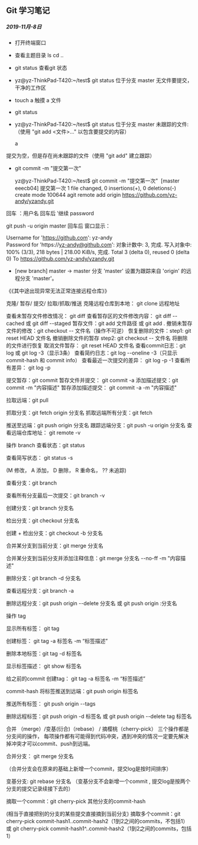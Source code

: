 ## Git 学习笔记 

##### 2019-11月-8日

* 打开终端窗口

*  查看主题目录  ls    cd ..

* git status  查看git 状态   

*  yz@yz-ThinkPad-T420:~/test$ git status
  位于分支 master
  无文件要提交，干净的工作区

* touch a     触摸    a 文件 

* git status    

*  yz@yz-ThinkPad-T420:~/test$ git status
  位于分支 master
  未跟踪的文件:
    （使用 "git add <文件>..." 以包含要提交的内容）

  	a

  提交为空，但是存在尚未跟踪的文件（使用 "git add" 建立跟踪）

* git commit -m "提交第一次"

    yz@yz-ThinkPad-T420:~/test$ git commit -m "提交第一次"
	​		[master eeecb04] 提交第一次
	 		1 file changed, 0 insertions(+), 0 deletions(-)
	 		create mode 100644 agit remote add origin https://github.com/yz-andy/yzandy.git

回车 ：用户名  回车后 ‵继续     password 

 git push -u origin master 回车后 窗口显示：

Username for 'https://github.com': yz-andy           
Password for 'https://yz-andy@github.com': 
对象计数中: 3, 完成.
写入对象中: 100% (3/3), 218 bytes | 218.00 KiB/s, 完成.
Total 3 (delta 0), reused 0 (delta 0)
To https://github.com/yz-andy/yzandy.git

 * [new branch]      master -> master
分支 'master' 设置为跟踪来自 'origin' 的远程分支 'master'。



《《其中途出现异常无法正常连接远程仓库》》

克隆/ 暂存/ 提交/ 拉取/抓取/推送
克隆远程仓库到本地： git clone 远程地址

查看未暂存文件修改情况： git diff
查看暂存区的文件修改内容： git diff --cached 或 git diff --staged
暂存文件：git add 文件路径 或 git add .
撤销未暂存文件的修改：git checkout -- 文件名（操作不可逆）
恢复删除的文件：step1: git reset HEAD 文件名 撤销删除文件的暂存 step2: git checkout -- 文件名 将删除的文件进行恢复
取消文件暂存： git reset HEAD 文件名
查看commit日志：git log 或 git log -3（显示3条）
查看简约日志：git log --oneline -3（只显示commit-hash 和 commit info）
查看最近一次提交的差异： git log -p -1
查看所有差异： git log -p

提交暂存：git commit
暂存文件并提交： git commit -a
添加描述提交：git commit -m "内容描述"
暂存添加描述提交： git commit -a -m "内容描述"

拉取远端：git pull

抓取分支：git fetch origin 分支名
抓取远端所有分支：git fetch

推送至远端：git push origin 分支名
跟踪远端分支：git push -u origin 分支名
查看远端仓库地址： git remote -v

操作 branch
查看状态：git status

查看简写状态： git status -s 

(M 修改， A 添加， D 删除， R 重命名， ?? 未追踪)

查看分支：git branch

查看所有分支最后一次提交：git branch -v

创建分支：git branch 分支名

检出分支：git checkout 分支名

创建 + 检出分支：git checkout -b 分支名

合并某分支到当前分支：git merge 分支名

合并某分支到当前分支并添加注释信息：git merge 分支名 --no-ff -m "内容描述"

删除分支：git branch -d 分支名

查看远程分支：git branch -a

删除远程分支：git push origin --delete 分支名 或 git push origin :分支名

操作 tag

显示所有标签： git tag

创建标签： git tag -a 标签名 -m “标签描述”

删除本地标签：git tag -d 标签名

显示标签描述： git show 标签名

给之前的commit 创建tag： git tag -a 标签名 -m “标签描述” 

commit-hash
将标签推送到远端：git push origin 标签名

推送所有标签： git push origin --tags

删除远程标签：git push origin -d 标签名 或 git push origin --delete tag 标签名

合并 （merge）/变基(衍合)（rebase） / 摘樱桃（cherry-pick）
三个操作都是分支间的操作， 每项操作都有可能得到代码冲突，遇到冲突的情况一定要先解决掉冲突才可以commit、push到远端。

合并分支： git merge 分支名

 （合并分支会在原来的基础上新增一个commit，提交log是按时间排序）

变基分支: git rebase 分支名 （变基分支不会新增一个commit , 提交log是按两个分支的提交记录续接下去的）

摘取一个commit：git cherry-pick 其他分支的commit-hash 

(相当于直接把别的分支的某些提交直接摘到当前分支)
摘取多个commit：git cherry-pick commit-hash1..commit-hash2（1到2之间的commits，不包括1）或 git cherry-pick commit-hash1^..commit-hash2（1到2之间的commits，包括1）